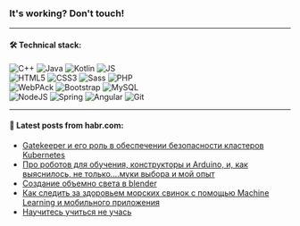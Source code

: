 ### It's working? Don't touch!

---

#### 🛠️ Technical stack:

![C++](https://img.shields.io/badge/C++-informational?logo=c%2B%2B&style=flat&logoColor=white&color=9C033A)
![Java](https://img.shields.io/badge/Java-informational?logo=java&style=flat&logoColor=white&color=007396)
![Kotlin](https://img.shields.io/badge/Kotlin-informational?logo=Kotlin&style=flat&logoColor=white&color=0095D5)
![JS](https://img.shields.io/badge/JS-informational?logo=javaScript&style=flat&logoColor=black&color=F7Df1E) <br>
![HTML5](https://img.shields.io/badge/HTML5-informational?logo=html5&style=flat&logoColor=white&color=E34F26)
![CSS3](https://img.shields.io/badge/CSS3-informational?logo=css3&style=flat&logoColor=white&color=157286)
![Sass](https://img.shields.io/badge/Saas-informational?logo=sass&style=flat&logoColor=white&color=hotpink)
![PHP](https://img.shields.io/badge/PHP-informational?logo=php&style=flat&logoColor=white&color=777BB4) <br>
![WebPAck](https://img.shields.io/badge/WebPack-informational?logo=webPack&style=flat&logoColor=white&color=FF6F00)
![Bootstrap](https://img.shields.io/badge/Bootstrap-informational?logo=Bootstrap&style=flat&logoColor=white&color=7952B3)
![MySQL](https://img.shields.io/badge/MySQL-informational?logo=MySQL&style=flat&logoColor=white&color=00f) <br>
![NodeJS](https://img.shields.io/badge/NodeJS-informational?logo=node.js&style=flat&logoColor=white&color=43853D)
![Spring](https://img.shields.io/badge/Spring-informational?logo=Spring&style=flat&logoColor=white&color=0A9EDC)
![Angular](https://img.shields.io/badge/Vue-informational?logo=vue.js&style=flat&logoColor=white&color=red)
![Git](https://img.shields.io/badge/Git-informational?logo=git&style=flat&logoColor=white&color=darkorange)

___

#### 💬 Latest posts from habr.com:

<!-- BLOG-POST-LIST:START -->
- [Gatekeeper и его роль в обеспечении безопасности кластеров Kubernetes](https://habr.com/ru/post/669788/?utm_source=habrahabr&utm_medium=rss&utm_campaign=669788)
- [Про роботов для обучения, конструкторы и Arduino, и, как выяснилось, не только….муки выбора и мой опыт](https://habr.com/ru/post/670352/?utm_source=habrahabr&utm_medium=rss&utm_campaign=670352)
- [Создание объемно света в blender](https://habr.com/ru/post/670326/?utm_source=habrahabr&utm_medium=rss&utm_campaign=670326)
- [Как следить за здоровьем морских свинок с помощью Machine Learning и мобильного приложения](https://habr.com/ru/post/670298/?utm_source=habrahabr&utm_medium=rss&utm_campaign=670298)
- [Научитесь учиться не учась](https://habr.com/ru/post/670310/?utm_source=habrahabr&utm_medium=rss&utm_campaign=670310)
<!-- BLOG-POST-LIST:END -->
